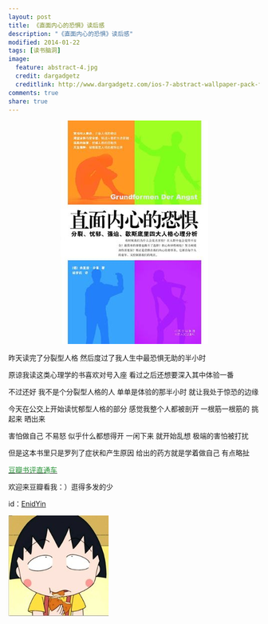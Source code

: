 ```yaml
---
layout: post
title: 《直面内心的恐惧》读后感
description: "《直面内心的恐惧》读后感"
modified: 2014-01-22
tags: [读书脑洞]
image:
  feature: abstract-4.jpg
  credit: dargadgetz
  creditlink: http://www.dargadgetz.com/ios-7-abstract-wallpaper-pack-for-iphone-5-and-ipod-touch-retina/
comments: true
share: true
---
```


<div style="text-align:center">
    <figure>
        <a><img src="/images/blog/face-the-fear-in-your-heart.jpg"/></a>
    </figure>
</div>

昨天读完了分裂型人格 然后度过了我人生中最恐惧无助的半小时 

原谅我读这类心理学的书喜欢对号入座 看过之后还想要深入其中体验一番

不过还好 我不是个分裂型人格的人 单单是体验的那半小时 就让我处于惊恐的边缘

今天在公交上开始读忧郁型人格的部分 感觉我整个人都被剖开 一根筋一根筋的 挑起来 晒出来

害怕做自己 不易怒 似乎什么都想得开 一闲下来 就开始乱想 极端的害怕被打扰

但是这本书里只是罗列了症状和产生原因 给出的药方就是学着做自己 有点略扯

<a href="http://book.douban.com/subject/2282946/"><font color="#259235">豆瓣书评直通车</font></a>

欢迎来豆瓣看我：）逛得多发的少

id：<a href="http://www.douban.com/people/50180561/" >EnidYin</a>

<img src="/images/wanzi.jpg"/>
